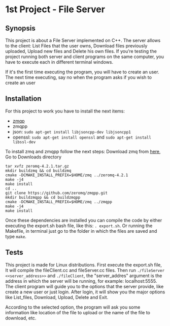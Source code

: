 # 1st Project - File Server

## Synopsis

This project is about a File Server implemented on C++. The server allows to the client: List Files that the user owns, Download files previously uploaded, Upload new files and Delete his own files.
If you’re testing the project running both server and client programs on the same computer, you have to execute each in different terminal windows.

If it's the first time executing the program, you will have to create an user. The next time executing, say no when the program asks if you wish to create an user

## Installation

For this project to work you have to install the next items:
* [zmqp](http://zeromq.org)
* zmqpp
* json: ```sudo apt-get install libjsoncpp-dev libjsoncpp1```
* openssl: ```sudo apt-get install openssl``` and ```sudo apt-get install libssl-dev```

To install zmq and zmqpp follow the next steps:
Download zmq from [here](http://zeromq.org/intro:get-the-software), Go to Downloads directory
```
tar xvfz zeromq-4.2.1.tar.gz
mkdir buildzmq && cd buildzmq
cmake -DCMAKE_INSTALL_PREFIX=$HOME/zmq ../zeromq-4.2.1
make -j4
make install
cd ..
git clone https://github.com/zeromq/zmqpp.git
mkdir buildzmqpp && cd buildzmqpp
cmake -DCMAKE_INSTALL_PREFIX=$HOME/zmq ../zmqpp
make -j4
make install
```

Once these dependencies are installed you can compile the code by either executing the export.sh bash file, like this: ```. export.sh```. Or running the Makefile, in terminal just go to the folder in which the files are saved and type ```make```.

## Tests

This project is made for Linux distributions.
First execute the export.sh file, It will compile the fileClient.cc and fileServer.cc files. Then run ```./fileServer <<server_address>>``` and ```./fileClient```, the "server_addres" argument is the address in which the server will be running, for example: localhost:5555. The client program will guide you to the options that the server provide, like create a new user or just login. After login, it will show you the major options like List_files, Download, Upload, Delete and Exit.

According to the selected option, the program will ask you some information like location of the file to upload or the name of the file to download, etc.